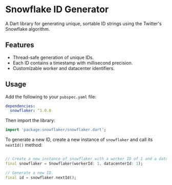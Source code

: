 # Snowflake ID Generator

A Dart library for generating unique, sortable ID strings using the Twitter's Snowflake algorithm.

## Features

* Thread-safe generation of unique IDs.
* Each ID contains a timestamp with millisecond precision.
* Customizable worker and datacenter identifiers.

## Usage

Add the following to your `pubspec.yaml` file:

```yaml
dependencies:
  snowflaker: ^1.0.0
```

Then import the library:

```dart
import 'package:snowflaker/snowflaker.dart';
```

To generate a new ID, create a new instance of `snowflaker` and call its `nextId()` method:

```dart

// Create a new instance of snowflaker with a worker ID of 1 and a datacenter ID of 1.
final snowflaker = Snowflaker(workerId: 1, datacenterId: 1);

// Generate a new ID.
final id = snowflaker.nextId();
```
